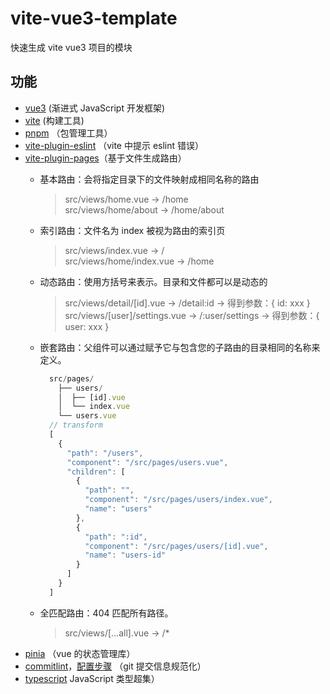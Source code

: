 # vite-vue3-template

快速生成 vite vue3 项目的模块

## 功能

- [vue3](https://staging-cn.vuejs.org/) (渐进式 JavaScript 开发框架)
- [vite](https://cn.vitejs.dev/) (构建工具)
- [pnpm](https://pnpm.io/zh/) （包管理工具）
- [vite-plugin-eslint](https://github.com/gxmari007/vite-plugin-eslint) （vite 中提示 eslint 错误）
- [vite-plugin-pages](https://github.com/hannoeru/vite-plugin-pages)（基于文件生成路由）
  - 基本路由：会将指定目录下的文件映射成相同名称的路由
    > src/views/home.vue -> /home <br/>
    > src/views/home/about -> /home/about
  - 索引路由：文件名为 index 被视为路由的索引页
    > src/views/index.vue -> / <br/>
    > src/views/home/index.vue -> /home
  - 动态路由：使用方括号来表示。目录和文件都可以是动态的
    > src/views/detail/[id].vue -> /detail:id -> 得到参数：{ id: xxx } <br/>
    > src/views/[user]/settings.vue -> /:user/settings -> 得到参数：{ user: xxx }
  - 嵌套路由：父组件可以通过赋予它与包含您的子路由的目录相同的名称来定义。

    ```js
      src/pages/
        ├── users/
        │  ├── [id].vue
        │  └── index.vue
        └── users.vue
      // transform
      [
        {
          "path": "/users",
          "component": "/src/pages/users.vue",
          "children": [
            {
              "path": "",
              "component": "/src/pages/users/index.vue",
              "name": "users"
            },
            {
              "path": ":id",
              "component": "/src/pages/users/[id].vue",
              "name": "users-id"
            }
          ]
        }
      ]
    ```

  - 全匹配路由：404 匹配所有路径。
    > src/views/[...all].vue -> /*
- [pinia](https://pinia.vuejs.org/) （vue 的状态管理库）
- [commitlint](https://github.com/conventional-changelog/commitlint)，[配置步骤](https://github.com/front-end-study-program/commitlint-config) （git 提交信息规范化）
- [typescript](https://github.com/microsoft/TypeScript) JavaScript 类型超集）

